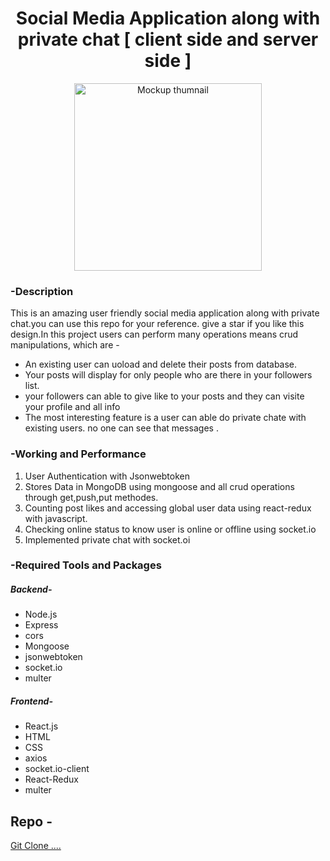 
<div align="center">
    <h1 align="center">Social Media Application along with private chat [ client side and server side ] </h1>
  <img alt="Mockup thumnail" src="https://portfolio-murali-krishna.netlify.app/assets/images/Socialmediathumb.png" width="300px" align="center" />
</div>
<div>
  <h3>-Description</h3>
  <p>This is an amazing user friendly social media application along with private chat.you can use this repo for your reference. give a star if you like this design.In this project users can perform many operations means crud manipulations, which are -</p>
  <ul>
    <li>An existing user can uoload and delete their posts from database.</li>
    <li>Your posts will display for only people who are there in your followers list.</li>
    <li>your followers can able to give like to your posts and they can visite your profile and all info </li>
    <li>The most interesting feature is a user can able do private chate with existing users. no one can see that messages .</li>
  </ul>
  
</div>
<div>
    <h3>-Working and Performance</h3>
    <ol>
    <li>User Authentication with Jsonwebtoken</li>
    <li>Stores Data in MongoDB using mongoose and all crud operations through get,push,put methodes.</li>
    <li>Counting post likes and accessing global user data using react-redux with javascript.</li>
    <li>Checking online status to know user is online or offline using socket.io</li>
    <li>Implemented private chat with socket.oi</li>
    </ol>
</div>
<div>
    <h3>-Required Tools and Packages</h3>
    <h5>Backend-</h5>
    <ul>
        <li>Node.js</li>
        <li>Express</li>
        <li>cors</li>
        <li>Mongoose</li>
        <li>jsonwebtoken</li>
        <li>socket.io</li>
        <li>multer</li>
    </ul>
        <h5>Frontend-</h5>
    <ul>
        <li>React.js</li>
        <li>HTML</li>
        <li>CSS</li>
        <li>axios</li>
        <li>socket.io-client</li>
        <li>React-Redux</li>
        <li>multer</li>
    </ul>
</div>

<h2>Repo -</h2>
<a href="https://github.com/Muralikrishnapopuri/Social-Media-And-Chat-Application-with-MongoDB-Socket.io">Git Clone ....</a>

